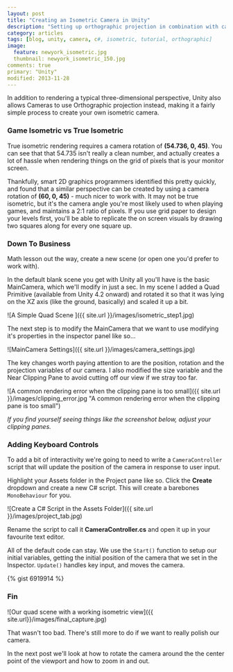 ```yaml
---
layout: post
title: "Creating an Isometric Camera in Unity"
description: "Setting up orthographic projection in combination with camera rotation angles to create a functional isometric perspective with keyboard controls in Unity"
category: articles
tags: [blog, unity, camera, c#, isometric, tutorial, orthographic]
image:
  feature: newyork_isometric.jpg
  thumbnail: newyork_isometric_150.jpg
comments: true
primary: "Unity"
modified: 2013-11-28
---
```


In addition to rendering a typical three-dimensional perspective, Unity also allows Cameras to use Orthographic projection instead, making it a fairly simple process to create your own isometric camera.

### Game Isometric vs True Isometric

True isometric rendering requires a camera rotation of **(54.736, 0, 45)**. You can see that that 54.735 isn't really a clean number, and actually creates a lot of hassle when rendering things on the grid of pixels that is your monitor screen.

Thankfully, smart 2D graphics programmers identified this pretty quickly, and found that a similar perspective can be created by using a camera rotation of **(60, 0, 45)** - much nicer to work with. It may not be true isometric, but it's the camera angle you're most likely used to when playing games, and maintains a 2:1 ratio of pixels. If you use grid paper to design your levels first, you'll be able to replicate the on screen visuals by drawing two squares along for every one square up.

### Down To Business

Math lesson out the way, create a new scene (or open one you'd prefer to work with).

In the default blank scene you get with Unity all you'll have is the basic MainCamera, which we'll modify in just a sec. In my scene I added a Quad Primitive (available from Unity 4.2 onward) and rotated it so that it was lying on the XZ axis (like the ground, basically) and scaled it up a bit.

![A Simple Quad Scene ]({{ site.url }}/images/isometric_step1.jpg)

The next step is to modify the MainCamera that we want to use modifying it's properties in the inspector panel like so...

![MainCamera Settings]({{ site.url }}/images/camera_settings.jpg)

The key changes worth paying attention to are the position, rotation and the projection variables of our camera. I also modified the size variable and the Near Clipping Pane to avoid cutting off our view if we stray too far.

![A common rendering error when the clipping pane is too small]({{ site.url }}/images/clipping_error.jpg "A common rendering error when the clipping pane is too small")

*If you find yourself seeing things like the screenshot below, adjust your clipping panes.*

### Adding Keyboard Controls

To add a bit of interactivity we're going to need to write a `CameraController` script that will update the position of the camera in response to user input.

Highlight your Assets folder in the Project pane like so. Click the **Create** dropdown and create a new C# script. This will create a barebones `MonoBehaviour` for you.

![Create a C# Script in the Assets Folder]({{ site.url }}/images/project_tab.jpg)

Rename the script to call it **CameraController.cs** and open it up in your favourite text editor.

All of the default code can stay. We use the `Start()` function to setup our initial variables, getting the initial position of the camera that we set in the Inspector. `Update()` handles key input, and moves the camera.


{% gist 6919914 %}

### Fin

![Our quad scene with a working isometric view]({{ site.url}}/images/final_capture.jpg)

That wasn't too bad. There's still more to do if we want to really polish our camera.

In the next post we'll look at how to rotate the camera around the the center point of the viewport and how to zoom in and out.